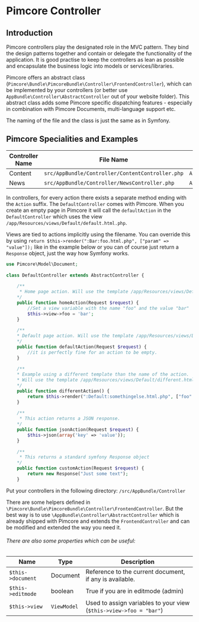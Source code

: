 # Pimcore Controller

## Introduction

Pimcore controllers play the designated role in the MVC pattern. They bind the design patterns together and contain or delegate 
the functionality of the application. It is good practise to keep the controllers as lean as possible and encapsulate
the business logic into models or services/libraries. 

Pimcore offers an abstract class (`Pimcore\Bundle\PimcoreBundle\Controller\FrontendController`), which can be implemented by your controllers 
(or better use `AppBundle\Controller\AbstractController` out of your website folder). This abstract class adds some Pimcore specific 
 dispatching features - especially in combination with Pimcore Documents, multi-language support etc. 

The naming of the file and the class is just the same as in Symfony. 

## Pimcore Specialities and Examples

| Controller Name | File Name                   | Class Name        | Default View Directory               |
|-----------------|-----------------------------|-------------------|--------------------------------------|
| Content         | `src/AppBundle/Controller/ContentController.php` | `AppBundle\Controller\ContentController` | `/app/Resources/views/Content` |
| News            | `src/AppBundle/Controller/NewsController.php`    | `AppBundle\Controller\NewsController`    | `/app/Resources/views/News`    |

In controllers, for every action there exists a separate method ending with the `Action` suffix. 
The `DefaultController` comes with Pimcore. When you create an empty page in Pimcore it will call 
the `defaultAction` in the `DefaultController` which uses the view `/app/Resources/views/Default/default.html.php`. 

Views are tied to actions implicitly using the filename. 
You can override this by using `return $this->render(":Bar:foo.html.php", ["param" => "value"]);`
 like in the example below or you can of course just return a `Response` object, just the way how Symfony works.

```php
use Pimcore\Model\Document;
 
class DefaultController extends AbstractController {
 
    /**
     * Home page action. Will use the template /app/Resources/views/Default/home.html.php
    */
    public function homeAction(Request $request) {
        //Set a view variable with the name "foo" and the value "bar"
        $this->view->foo = 'bar';
    }
     
    /**
    * Default page action. Will use the template /app/Resources/views/Default/default.html.php
    */
    public function defaultAction(Request $request) {
        //it is perfectly fine for an action to be empty.
    }
    
    /**
    * Example using a different template than the name of the action.
    * Will use the template /app/Resources/views/Default/different.html.php as view.
    */
    public function differentAction() {
        return $this->render(":Default:somethingelse.html.php", ["foo" => "bar"]);
    }
    
    /**
     * This action returns a JSON response. 
    */
    public function jsonAction(Request $request) {
        $this->json(array('key' => 'value'));
    }
    
    /**
     * This returns a standard symfony Response object 
    */
    public function customAction(Request $request) {
        return new Response("Just some text");
    }
```

Put your controllers in the following directory: `/src/AppBundle/Controller`

There are some helpers defined in `\Pimcore\Bundle\PimcoreBundle\Controller\FrontendController`. 
But the best way is to use `\AppBundle\Controller\AbstractController` which is already shipped with Pimcore 
and extends the `FrontendController` and can be modified and extended the way you need it.

###### There are also some properties which can be useful:

| Name              | Type        | Description                                              |
|-------------------|-------------|----------------------------------------------------------|
| `$this->document` | Document    | Reference to the current document, if any is available.  |
| `$this->editmode` | boolean     | True if you are in editmode (admin)                      |
| `$this->view`     | `ViewModel` | Used to assign variables to your view (`$this->view->foo = "bar"`) |
   
 